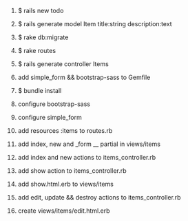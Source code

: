 1. $ rails new todo

2. $ rails generate model Item title:string description:text

3. $ rake db:migrate

4. $ rake routes

5. $ rails generate controller Items

6. add simple_form && bootstrap-sass to Gemfile

7. $ bundle install

8. configure bootstrap-sass

9. configure simple_form

10. add resources :items to routes.rb

11. add index, new and _form __ partial in views/items

12. add index and new actions to items_controller.rb

13. add show action to items_controller.rb

14. add show.html.erb to views/items

15. add edit, update && destroy actions to items_controller.rb

16. create views/items/edit.html.erb
